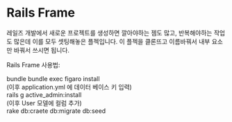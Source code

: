 # Rails Frame

레일즈 개발에서 새로운 프로젝트를 생성하면 깔아야하는 젬도 많고, 반복해야하는 작업도 많은데 이를 모두 셋팅해놓은 플젝입니다.
이 플젝을 클론뜨고 이름바꿔서 내부 요소만 바꿔서 쓰시면 됩니다.

Rails Frame 사용법:

bundle
bundle exec figaro install<br/>
(이후 application.yml 에 데이터 베이스 키 입력)<br/>
rails g active_admin:install<br/>
(이후 User 모델에 컬럼 추가)<br/>
rake db:craete db:migrate db:seed


